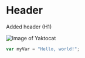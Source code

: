 # Header
Added header (H1)

![Image of Yaktocat](https://octodex.github.com/images/yaktocat.png)


``` javascript
var myVar = "Hello, world!";
```
